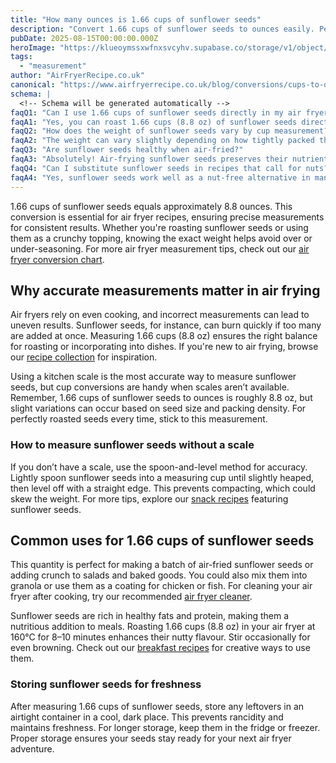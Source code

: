 ```yaml
---
title: "How many ounces is 1.66 cups of sunflower seeds"
description: "Convert 1.66 cups of sunflower seeds to ounces easily. Perfect for air fryer recipes and accurate meal prep."
pubDate: 2025-08-15T00:00:00.000Z
heroImage: "https://klueoymssxwfnxsvcyhv.supabase.co/storage/v1/object/public/Shmucket/how-many-ounces-is-1-66-cups-of-sunflower-seeds.webp"
tags:
  - "measurement"
author: "AirFryerRecipe.co.uk"
canonical: "https://www.airfryerrecipe.co.uk/blog/conversions/cups-to-ounces/how-many-ounces-is-1-66-cups-of-sunflower-seeds"
schema: |
  <!-- Schema will be generated automatically -->
faqQ1: "Can I use 1.66 cups of sunflower seeds directly in my air fryer?"
faqA1: "Yes, you can roast 1.66 cups (8.8 oz) of sunflower seeds directly in your air fryer. Spread them evenly in the basket and cook at 160°C for 8–10 minutes, shaking occasionally. This ensures even roasting without burning."
faqQ2: "How does the weight of sunflower seeds vary by cup measurement?"
faqA2: "The weight can vary slightly depending on how tightly packed the seeds are. Lightly spooned sunflower seeds weigh less than densely packed ones. For accuracy, 1.66 cups typically equals 8.8 oz, but using a scale eliminates guesswork."
faqQ3: "Are sunflower seeds healthy when air-fried?"
faqA3: "Absolutely! Air-frying sunflower seeds preserves their nutrients, including vitamin E and healthy fats, without adding oil. Just roast 1.66 cups (8.8 oz) at 160°C for a crunchy, guilt-free snack."
faqQ4: "Can I substitute sunflower seeds in recipes that call for nuts?"
faqA4: "Yes, sunflower seeds work well as a nut-free alternative in many recipes. Use 1.66 cups (8.8 oz) in place of nuts for similar texture and flavour. They’re especially great in granola or as a coating for proteins."
---
```

<p>1.66 cups of sunflower seeds equals approximately 8.8 ounces. This conversion is essential for air fryer recipes, ensuring precise measurements for consistent results. Whether you're roasting sunflower seeds or using them as a crunchy topping, knowing the exact weight helps avoid over or under-seasoning. For more air fryer measurement tips, check out our <a href=https://www.airfryerrecipe.co.uk/air-fryer-conversion-chart>air fryer conversion chart</a>.</p>  

<h2>Why accurate measurements matter in air frying</h2>  
<p>Air fryers rely on even cooking, and incorrect measurements can lead to uneven results. Sunflower seeds, for instance, can burn quickly if too many are added at once. Measuring 1.66 cups (8.8 oz) ensures the right balance for roasting or incorporating into dishes. If you're new to air frying, browse our <a href=https://www.airfryerrecipe.co.uk/recipes>recipe collection</a> for inspiration.</p>  

<p>Using a kitchen scale is the most accurate way to measure sunflower seeds, but cup conversions are handy when scales aren’t available. Remember, 1.66 cups of sunflower seeds to ounces is roughly 8.8 oz, but slight variations can occur based on seed size and packing density. For perfectly roasted seeds every time, stick to this measurement.</p>  

<h3>How to measure sunflower seeds without a scale</h3>  
<p>If you don’t have a scale, use the spoon-and-level method for accuracy. Lightly spoon sunflower seeds into a measuring cup until slightly heaped, then level off with a straight edge. This prevents compacting, which could skew the weight. For more tips, explore our <a href=https://www.airfryerrecipe.co.uk/recipe-category/snacks>snack recipes</a> featuring sunflower seeds.</p>  

<h2>Common uses for 1.66 cups of sunflower seeds</h2>  
<p>This quantity is perfect for making a batch of air-fried sunflower seeds or adding crunch to salads and baked goods. You could also mix them into granola or use them as a coating for chicken or fish. For cleaning your air fryer after cooking, try our recommended <a href=https://www.airfryerrecipe.co.uk/air-fryer-cleaner>air fryer cleaner</a>.</p>  

<p>Sunflower seeds are rich in healthy fats and protein, making them a nutritious addition to meals. Roasting 1.66 cups (8.8 oz) in your air fryer at 160°C for 8–10 minutes enhances their nutty flavour. Stir occasionally for even browning. Check out our <a href=https://www.airfryerrecipe.co.uk/recipe-category/breakfast>breakfast recipes</a> for creative ways to use them.</p>  

<h3>Storing sunflower seeds for freshness</h3>  
<p>After measuring 1.66 cups of sunflower seeds, store any leftovers in an airtight container in a cool, dark place. This prevents rancidity and maintains freshness. For longer storage, keep them in the fridge or freezer. Proper storage ensures your seeds stay ready for your next air fryer adventure.</p>
